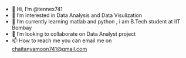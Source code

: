 - 👋 Hi, I’m @tennex741
- 👀 I’m interested in Data Analysis and Data Visulization
- 🌱 I’m currently learning matlab and python , i am B.Tech student at IIT Bombay
- 💞️ I’m looking to collaborate on Data Analyst project
- 📫 How to reach me you can email me on chaitanyamoon741@gmail.com

<!---
tennex741/tennex741 is a ✨ special ✨ repository because its `README.md` (this file) appears on your GitHub profile.
You can click the Preview link to take a look at your changes.
--->

